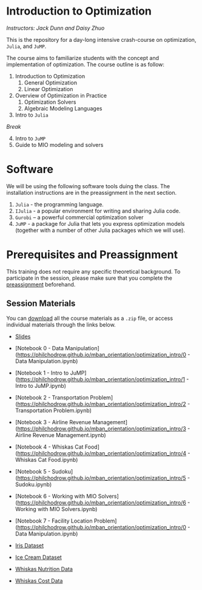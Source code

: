 # Introduction to Optimization
*Instructors: Jack Dunn and Daisy Zhuo*

This is the repository for a day-long intensive crash-course on optimization, `Julia`, and `JuMP`. 

The course aims to familiarize students with the concept and implementation of optimization. The course outline is as follow:


1. Introduction to Optimization 
    1. General Optimization
    2. Linear Optimization
2. Overview of Optimization in Practice
    1. Optimization Solvers
    2. Algebraic Modeling Languages 
3. Intro to `Julia`

*Break*

4. Intro to `JuMP`
5. Guide to MIO modeling and solvers


# Software
We will be using the following software tools duing the class. The installation instructions are in the preassignment in the next section.
1.	`Julia` - the programming language.
2.	`IJulia` - a popular environment for writing and sharing Julia code.
3.	`Gurobi` – a powerful commercial optimization solver
4.	`JuMP` - a package for Julia that lets you express optimization models (together with a number of other Julia packages which we will use).


# Prerequisites and Preassignment

This training does not require any specific theoretical background. To participate in the session, please make sure that you complete the [preassignment](https://github.com/PhilChodrow/mban_orientation/raw/master/optimization_intro/preassignment/optimization-preassignment.pdf) beforehand. 

## Session Materials

You can [download](https://github.com/PhilChodrow/mban_orientation/archive/master.zip) all the course materials as a `.zip` file, or access individual materials through the links below. 

- [Slides](https://philchodrow.github.io/mban_orientation/optimization_intro/slides.pdf)

- [Notebook 0 - Data Manipulation](https://philchodrow.github.io/mban_orientation/optimization_intro/0 - Data Manipulation.ipynb)
- [Notebook 1 - Intro to JuMP](https://philchodrow.github.io/mban_orientation/optimization_intro/1 - Intro to JuMP.ipynb)
- [Notebook 2 - Transportation Problem](https://philchodrow.github.io/mban_orientation/optimization_intro/2 - Transportation Problem.ipynb)
- [Notebook 3 - Airline Revenue Management](https://philchodrow.github.io/mban_orientation/optimization_intro/3 - Airline Revenue Management.ipynb)
- [Notebook 4 - Whiskas Cat Food](https://philchodrow.github.io/mban_orientation/optimization_intro/4 - Whiskas Cat Food.ipynb)
- [Notebook 5 - Sudoku](https://philchodrow.github.io/mban_orientation/optimization_intro/5 - Sudoku.ipynb)
- [Notebook 6 - Working with MIO Solvers](https://philchodrow.github.io/mban_orientation/optimization_intro/6 - Working with MIO Solvers.ipynb)
- [Notebook 7 - Facility Location Problem](https://philchodrow.github.io/mban_orientation/optimization_intro/0 - Data Manipulation.ipynb)

- [Iris Dataset](https://philchodrow.github.io/mban_orientation/optimization_intro/iris.csv)
- [Ice Cream Dataset](https://philchodrow.github.io/mban_orientation/optimization_intro/icecream_prepared.csv)
- [Whiskas Nutrition Data](https://philchodrow.github.io/mban_orientation/optimization_intro/nutrition.csv)
- [Whiskas Cost Data](https://philchodrow.github.io/mban_orientation/optimization_intro/cost.csv)
